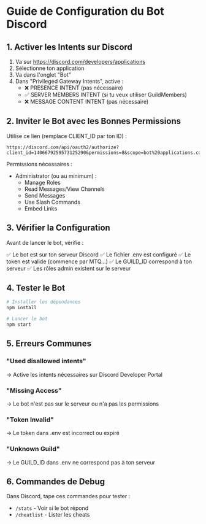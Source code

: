 # Guide de Configuration du Bot Discord

## 1. Activer les Intents sur Discord

1. Va sur https://discord.com/developers/applications
2. Sélectionne ton application
3. Va dans l'onglet "Bot"
4. Dans "Privileged Gateway Intents", active :
   - ❌ PRESENCE INTENT (pas nécessaire)
   - ✅ SERVER MEMBERS INTENT (si tu veux utiliser GuildMembers)
   - ❌ MESSAGE CONTENT INTENT (pas nécessaire)

## 2. Inviter le Bot avec les Bonnes Permissions

Utilise ce lien (remplace CLIENT_ID par ton ID) :
```
https://discord.com/api/oauth2/authorize?client_id=1406679259573125290&permissions=8&scope=bot%20applications.commands
```

Permissions nécessaires :
- Administrator (ou au minimum) :
  - Manage Roles
  - Read Messages/View Channels
  - Send Messages
  - Use Slash Commands
  - Embed Links

## 3. Vérifier la Configuration

Avant de lancer le bot, vérifie :

✅ Le bot est sur ton serveur Discord
✅ Le fichier .env est configuré
✅ Le token est valide (commence par MTQ...)
✅ Le GUILD_ID correspond à ton serveur
✅ Les rôles admin existent sur le serveur

## 4. Tester le Bot

```bash
# Installer les dépendances
npm install

# Lancer le bot
npm start
```

## 5. Erreurs Communes

### "Used disallowed intents"
→ Active les intents nécessaires sur Discord Developer Portal

### "Missing Access" 
→ Le bot n'est pas sur le serveur ou n'a pas les permissions

### "Token Invalid"
→ Le token dans .env est incorrect ou expiré

### "Unknown Guild"
→ Le GUILD_ID dans .env ne correspond pas à ton serveur

## 6. Commandes de Debug

Dans Discord, tape ces commandes pour tester :
- `/stats` - Voir si le bot répond
- `/cheatlist` - Lister les cheats
